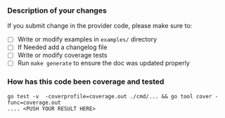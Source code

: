 <!--
Thank you for helping to improve Cloud Avenue CLI !
-->

### Description of your changes

<!--
Briefly describe what this pull request does. Be sure to direct your reviewers'
attention to anything that needs special consideration.

We love pull requests that resolve an open issue. If yours does, you
can uncomment the below line to indicate which issue your PR fixes, for example
"Fixes #500":

-->

If you submit change in the provider code, please make sure to:

- [ ] Write or modify examples in `examples/` directory
- [ ] If Needed add a changelog file
- [ ] Write or modify coverage tests
- [ ] Run `make generate` to ensure the doc was updated properly

### How has this code been coverage and tested
```
go test -v  -coverprofile=coverage.out ./cmd/... && go tool cover -func=coverage.out
.... <PUSH YOUR RESULT HERE>
```

<!--
Before reviewers can be confident in the correctness of this pull request, it
needs to tested and shown to be correct. Briefly describe the testing that has
already been done or which is planned for this change.
-->